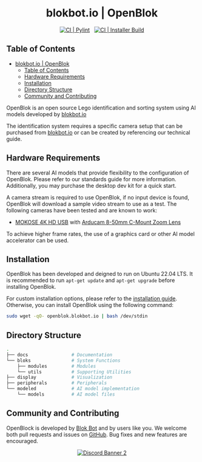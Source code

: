 <div align="center">

# blokbot.io | OpenBlok

[![CI | Pylint](https://github.com/blokbot-io/OpenBlok/actions/workflows/pylint.yml/badge.svg)](https://github.com/blokbot-io/OpenBlok/actions/workflows/pylint.yml)
&nbsp;
[![CI | Installer Build](https://github.com/blokbot-io/OpenBlok/actions/workflows/build-installer.yml/badge.svg)](https://github.com/blokbot-io/OpenBlok/actions/workflows/build-installer.yml)
</div>

## Table of Contents

- [blokbot.io | OpenBlok](#blokbotio--openblok)
  - [Table of Contents](#table-of-contents)
  - [Hardware Requirements](#hardware-requirements)
  - [Installation](#installation)
  - [Directory Structure](#directory-structure)
  - [Community and Contributing](#community-and-contributing)

OpenBlok is an open source Lego identification and sorting system using AI models developed by [blokbot.io](https://blokbot.io)

The identification system requires a specific camera setup that can be purchased from [blokbot.io](https://blokbot.io) or can be created by referencing our technical guide.

## Hardware Requirements

There are several AI models that provide flexibility to the configuration of OpenBlok. Please refer to our standards guide for more information. Additionally, you may purchase the desktop dev kit for a quick start.

A camera stream is required to use OpenBlok, if no input device is found, OpenBlok will download a sample video stream to use as a test. The following cameras have been tested and are known to work:

- [MOKOSE 4K HD USB](https://www.amazon.com/gp/product/B08FHBRKSK/ref=ppx_yo_dt_b_search_asin_title?ie=UTF8&psc=1) with [Arducam 8-50mm C-Mount Zoom Lens](https://www.amazon.com/gp/product/B08PYMBX9T/ref=ppx_yo_dt_b_search_asin_title?ie=UTF8&psc=1)

To achieve higher frame rates, the use of a graphics card or other AI model accelerator can be used.

## Installation

OpenBlok has been developed and deigned to run on Ubuntu 22.04 LTS. It is recommended to run `apt-get update` and `apt-get upgrade` before installing OpenBlok.

For custom installation options, please refer to the [installation guide](docs/installer.md). Otherwise, you can install OpenBlok using the following command:

```bash
sudo wget -qO- openblok.blokbot.io | bash /dev/stdin
```

## Directory Structure

``` bash
.
├── docs                # Documentation
└── bloks               # System Functions
    ├── modules         # Modules
    └── utils           # Supporting Utilities
├── display             # Visualization
├── peripherals         # Peripherals
└── modeled             # AI model implementation
    └── models          # AI model files
```

## Community and Contributing

OpenBlock is developed by [Blok Bot](https://blokbot.io/) and by users like you. We welcome both pull requests and issues on [GitHub](https://github.com/blokbot-io/OpenBlok). Bug fixes and new features are encouraged.

<div align="center">

<a target="_blank" href="https://discord.gg/jftVESxMPY">![Discord Banner 2](https://discordapp.com/api/guilds/1017172382336696451/widget.png?style=banner2)</a>

</div>
